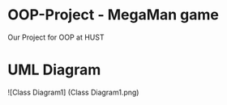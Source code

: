 # OOP-Project - MegaMan game
Our Project for OOP at HUST
# UML Diagram
![Class Diagram1] (Class Diagram1.png)
